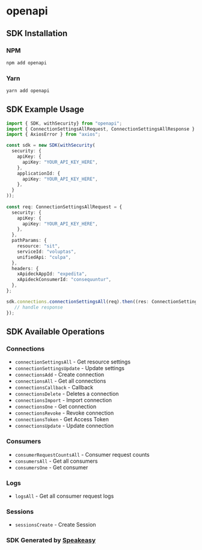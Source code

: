 # openapi

<!-- Start SDK Installation -->
## SDK Installation

### NPM

```bash
npm add openapi
```

### Yarn

```bash
yarn add openapi
```
<!-- End SDK Installation -->

## SDK Example Usage
<!-- Start SDK Example Usage -->
```typescript
import { SDK, withSecurity} from "openapi";
import { ConnectionSettingsAllRequest, ConnectionSettingsAllResponse } from "openapi/src/sdk/models/operations";
import { AxiosError } from "axios";

const sdk = new SDK(withSecurity(
  security: {
    apiKey: {
      apiKey: "YOUR_API_KEY_HERE",
    },
    applicationId: {
      apiKey: "YOUR_API_KEY_HERE",
    },
  }
));
    
const req: ConnectionSettingsAllRequest = {
  security: {
    apiKey: {
      apiKey: "YOUR_API_KEY_HERE",
    },
  },
  pathParams: {
    resource: "sit",
    serviceId: "voluptas",
    unifiedApi: "culpa",
  },
  headers: {
    xApideckAppId: "expedita",
    xApideckConsumerId: "consequuntur",
  },
};

sdk.connections.connectionSettingsAll(req).then((res: ConnectionSettingsAllResponse | AxiosError) => {
   // handle response
});
```
<!-- End SDK Example Usage -->

<!-- Start SDK Available Operations -->
## SDK Available Operations

### Connections

* `connectionSettingsAll` - Get resource settings
* `connectionSettingsUpdate` - Update settings
* `connectionsAdd` - Create connection
* `connectionsAll` - Get all connections
* `connectionsCallback` - Callback
* `connectionsDelete` - Deletes a connection
* `connectionsImport` - Import connection
* `connectionsOne` - Get connection
* `connectionsRevoke` - Revoke connection
* `connectionsToken` - Get Access Token
* `connectionsUpdate` - Update connection

### Consumers

* `consumerRequestCountsAll` - Consumer request counts
* `consumersAll` - Get all consumers
* `consumersOne` - Get consumer

### Logs

* `logsAll` - Get all consumer request logs

### Sessions

* `sessionsCreate` - Create Session

<!-- End SDK Available Operations -->

### SDK Generated by [Speakeasy](https://docs.speakeasyapi.dev/docs/using-speakeasy/client-sdks)
